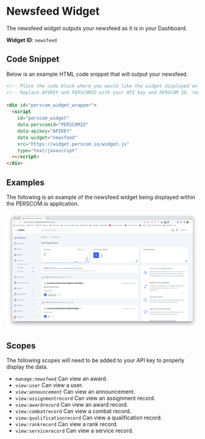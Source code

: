 # Newsfeed Widget

The newsfeed widget outputs your newsfeed as it is in your Dashboard.

**Widget ID**: `newsfeed`

## Code Snippet

Below is an example HTML code snippet that will output your newsfeed.

```html
<!-- Place the code block where you would like the widget displayed on your website. !-->
<!-- Replace APIKEY and PERSCOMID with your API key and PERSCOM ID, respectively. !-->

<div id="perscom_widget_wrapper">
  <script
    id="perscom_widget"
    data-perscomid="PERSCOMID"
    data-apikey="APIKEY"
    data-widget="newsfeed"
    src="https://widget.perscom.io/widget.js"
    type="text/javascript"
  ></script>
</div>
```

## Examples

The following is an example of the newsfeed widget being displayed within the PERSCOM.io application.

![Newsfeed Preview](https://raw.githubusercontent.com/DeschutesDesignGroupLLC/perscom-docs/master/resources/newsfeed-preview.png)

## Scopes

The following scopes will need to be added to your API key to properly display the data.

- `manage:newsfeed` Can view an award.
- `view:user` Can view a user.
- `view:announcement` Can view an announcement.
- `view:assignmentrecord` Can view an assignment record.
- `view:awardrecord` Can view an award record.
- `view:combatrecord` Can view a combat record.
- `view:qualificationrecord` Can view a qualification record.
- `view:rankrecord` Can view a rank record.
- `view:servicerecord` Can view a service record.

